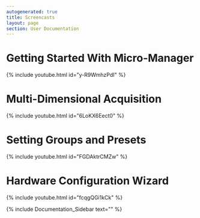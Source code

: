 ```yaml
---
autogenerated: true
title: Screencasts
layout: page
section: User Documentation
---
```


# Getting Started With Micro-Manager

{% include youtube.html id="y-R9WmhzPdI" %}



# Multi-Dimensional Acquisition

{% include youtube.html id="6LoKX6Eect0" %}



# Setting Groups and Presets

{% include youtube.html id="FGDAktrCMZw" %}

# Hardware Configuration Wizard

{% include youtube.html id="fcqgQGi1kCk" %}

{% include Documentation_Sidebar text="" %}
